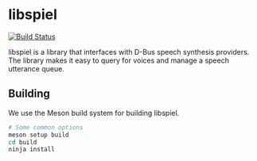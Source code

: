 # libspiel

[![Build Status](https://github.com/eeejay/libspiel/workflows/CI/badge.svg)](https://github.com/eeejay/libspiel/actions)

libspiel is a library that interfaces with D-Bus speech synthesis providers.
The library makes it easy to query for voices and manage a speech utterance queue.

## Building

We use the Meson build system for building libspiel.

```sh
# Some common options
meson setup build
cd build
ninja install
```

